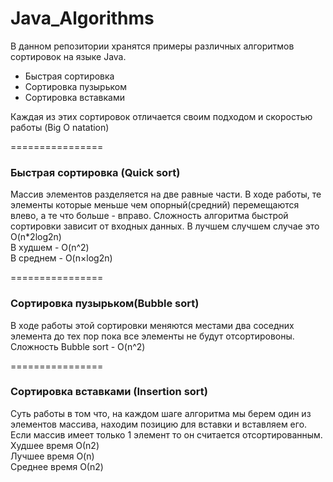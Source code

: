 # Java_Algorithms

В данном репозитории хранятся примеры различных алгоритмов сортировок на языке Java.

- Быстрая сортировка<br>
- Сортировка пузырьком<br>
- Сортировка вставками

Каждая из этих сортировок отличается своим подходом и скоростью работы (Big O natation)

================

### Быстрая сортировка (Quick sort)
Массив элементов разделяется на две равные части.
В ходе работы, те элементы которые меньше чем опорный(средний) перемещаются влево,
а те что больше - вправо.
Сложность алгоритма быстрой сортировки зависит от входных данных.
В лучшем случшем случае это O(n*2log2n)<br>
В худшем - O(n^2)<br>
В среднем - O(n×log2n)

================

### Сортировка пузырьком(Bubble sort)

В ходе работы этой сортировки меняются местами два соседних элемента до тех пор
пока все элементы не будут отсортировоны.<br>
Сложность Bubble sort - O(n^2)

================

### Сортировка вставками (Insertion sort)

Суть работы в том что, на каждом шаге алгоритма мы берем один из элементов массива, 
находим позицию для вставки и вставляем его. 
Если массив имеет только 1 элемент то он считается отсортированным.
Худшее время	О(n2)<br>
Лучшее время	O(n)<br>
Среднее время	О(n2)
